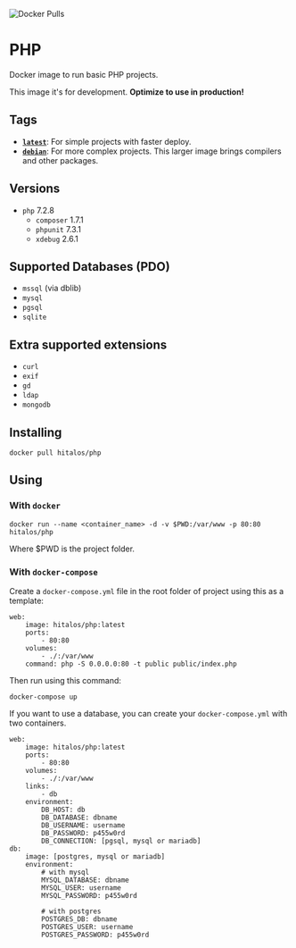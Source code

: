 ![Docker Pulls](https://img.shields.io/docker/pulls/hitalos/php.svg)

# PHP
Docker image to run basic PHP projects.

This image it's for development. **Optimize to use in production!**

## Tags
* [**`latest`**](https://github.com/hitalos/php/blob/master/Dockerfile): For simple projects with faster deploy.
* [**`debian`**](https://github.com/hitalos/php/blob/debian/Dockerfile): For more complex projects. This larger image brings compilers and other packages.

## Versions
* `php` 7.2.8
  * `composer` 1.7.1
  * `phpunit` 7.3.1
  * `xdebug` 2.6.1

## Supported Databases (**PDO**)
* `mssql` (via dblib)
* `mysql`
* `pgsql`
* `sqlite`

## Extra supported extensions
* `curl`
* `exif`
* `gd`
* `ldap`
* `mongodb`

## Installing
    docker pull hitalos/php

## Using

### With `docker`
    docker run --name <container_name> -d -v $PWD:/var/www -p 80:80 hitalos/php
Where $PWD is the project folder.

### With `docker-compose`

Create a `docker-compose.yml` file in the root folder of project using this as a template:
```
web:
    image: hitalos/php:latest
    ports:
        - 80:80
    volumes:
        - ./:/var/www
    command: php -S 0.0.0.0:80 -t public public/index.php
```

Then run using this command:

    docker-compose up


If you want to use a database, you can create your `docker-compose.yml` with two containers.
```
web:
    image: hitalos/php:latest
    ports:
        - 80:80
    volumes:
        - ./:/var/www
    links:
        - db
    environment:
        DB_HOST: db
        DB_DATABASE: dbname
        DB_USERNAME: username
        DB_PASSWORD: p455w0rd
        DB_CONNECTION: [pgsql, mysql or mariadb]
db:
    image: [postgres, mysql or mariadb]
    environment:
        # with mysql
        MYSQL_DATABASE: dbname
        MYSQL_USER: username
        MYSQL_PASSWORD: p455w0rd

        # with postgres
        POSTGRES_DB: dbname
        POSTGRES_USER: username
        POSTGRES_PASSWORD: p455w0rd
```
